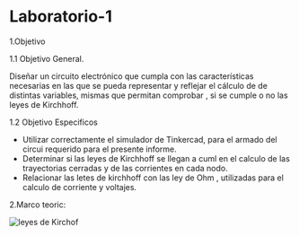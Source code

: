 # Laboratorio-1
1.Objetivo

1.1 Objetivo General.

Diseñar un circuito electrónico que cumpla con las características necesarias en las que se pueda representar y reflejar el cálculo de 
de distintas variables, mismas que permitan comprobar , si se cumple o no las leyes de Kirchhoff.

1.2 Objetivo  Especificos

-  Utilizar correctamente el simulador de Tinkercad, para el armado del circui requerido para el presente informe.
-  Determinar si las leyes de Kirchhoff se llegan a cuml en el calculo de las trayectorias cerradas y de las corrientes en cada nodo.
-  Relacionar las letes de kirchhoff con las ley de Ohm , utilizadas para el calculo de corriente y voltajes.

2.Marco teoric:

![leyes de Kirchof](https://user-images.githubusercontent.com/105687375/169203486-6c29d9d3-afcc-4825-8a27-ebcfc2c7bc92.png)

